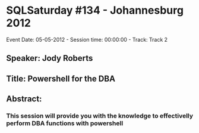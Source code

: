 # SQLSaturday #134 - Johannesburg 2012
Event Date: 05-05-2012 - Session time: 00:00:00 - Track: Track 2
## Speaker: Jody Roberts
## Title: Powershell for the DBA 
## Abstract:
### This session will provide you with the knowledge to effectivelly perform DBA functions with powershell
